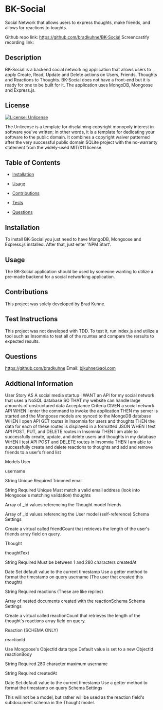 # BK-Social
Social Network that allows users to express thoughts, make friends, and allows for reactions to toughts.

Github repo link:  https://github.com/bradkuhne/BK-Social
Screencastify recording link:  

## Description
  
 BK-Social is a backend social networking application that allows users to apply Create, Read, Update and Delete actions on Users, Friends, Thoughts and Reactions to Thoughts. BK-Social does not have a front-end but it is ready for one to be built for it.  The application uses MongoDB, Mongoose and Express.js.
  
## License
  
 [![License: Unlicense](https://img.shields.io/badge/license-Unlicense-blue.svg)](http://unlicense.org/)
  
 The Unlicense is a template for disclaiming copyright monopoly interest in software you've written; in other words, it is a template for dedicating your software to the public domain. It combines a copyright waiver patterned after the very successful public domain SQLite project with the no-warranty statement from the widely-used MIT/X11 license.
  
## Table of Contents
  
* [Installation](#Installation)
  
* [Usage](#Usage)
  
* [Contributions](#Contributions)
  
* [Tests](#Tests)
  
* [Questions](#Questions)
  
## Installation
  
 To install BK-Social you just need to have MongoDB, Mongoose and Express.js installed.  After that, just enter 'NPM Start'.
  
## Usage
  
 The BK-Social application should be used by someone wanting to utilize a pre-made backend for a social networking application.
  
## Contributions
  
 This project was solely developed by Brad Kuhne.
  
## Test Instructions
  
 This project was not developed with TDD.  To test it, run index.js and utilize a tool such as Insomnia to test all of the rountes and compare the rersults to expected results.
  
## Questions
  
 https://github.com/bradkuhne  Email: bjkuhne@aol.com

## Addtional Information

User Story
AS A social media startup
I WANT an API for my social network that uses a NoSQL database
SO THAT my website can handle large amounts of unstructured data
Acceptance Criteria
GIVEN a social network API
WHEN I enter the command to invoke the application
THEN my server is started and the Mongoose models are synced to the MongoDB database
WHEN I open API GET routes in Insomnia for users and thoughts
THEN the data for each of these routes is displayed in a formatted JSON
WHEN I test API POST, PUT, and DELETE routes in Insomnia
THEN I am able to successfully create, update, and delete users and thoughts in my database
WHEN I test API POST and DELETE routes in Insomnia
THEN I am able to successfully create and delete reactions to thoughts and add and remove friends to a user’s friend list

Models
User

username

String
Unique
Required
Trimmed
email

String
Required
Unique
Must match a valid email address (look into Mongoose's matching validation)
thoughts

Array of _id values referencing the Thought model
friends

Array of _id values referencing the User model (self-reference)
Schema Settings

Create a virtual called friendCount that retrieves the length of the user's friends array field on query.

Thought

thoughtText

String
Required
Must be between 1 and 280 characters
createdAt

Date
Set default value to the current timestamp
Use a getter method to format the timestamp on query
username (The user that created this thought)

String
Required
reactions (These are like replies)

Array of nested documents created with the reactionSchema
Schema Settings

Create a virtual called reactionCount that retrieves the length of the thought's reactions array field on query.

Reaction (SCHEMA ONLY)

reactionId

Use Mongoose's ObjectId data type
Default value is set to a new ObjectId
reactionBody

String
Required
280 character maximum
username

String
Required
createdAt

Date
Set default value to the current timestamp
Use a getter method to format the timestamp on query
Schema Settings

This will not be a model, but rather will be used as the reaction field's subdocument schema in the Thought model.